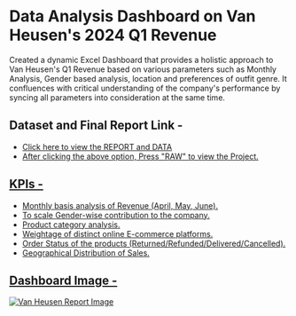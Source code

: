 # Data Analysis Dashboard on Van Heusen's 2024 Q1 Revenue
Created a dynamic Excel Dashboard that provides a holistic approach to Van Heusen's Q1 Revenue based on various parameters such as Monthly Analysis, Gender based analysis, location and preferences of outfit genre. It confluences with critical understanding of the company's performance by syncing all parameters into consideration at the same time.

## Dataset and Final Report Link -
- <a href="https://github.com/RiyonDas/Data-Analysis-Dashboard-on-Van-Heusen-s-2024-Q1-Revenue/blob/main/Van%20Heusen%20Q1%20Data%202024%20Analysis.xlsx">Click here to view the REPORT and DATA
- After clicking the above option, Press "RAW" to view the Project.

## KPIs -
- Monthly basis analysis of Revenue (April, May, June).
- To scale Gender-wise contribution to the company.
- Product category analysis.
- Weightage of distinct online E-commerce platforms.
- Order Status of the products (Returned/Refunded/Delivered/Cancelled).
- Geographical Distribution of Sales.

## Dashboard Image -
![Van Heusen Report Image](https://github.com/user-attachments/assets/504799e4-9d55-40c0-88e8-754a927fbf43)

